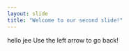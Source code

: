 ```yaml
---
layout: slide
title: "Welcome to our second slide!"
---
```

hello jee
Use the left arrow to go back!
